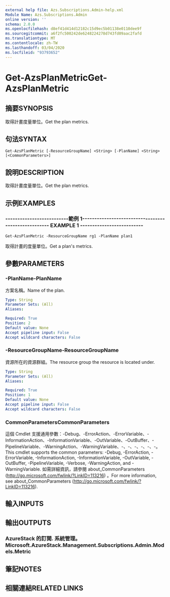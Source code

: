 ```yaml
---
external help file: Azs.Subscriptions.Admin-help.xml
Module Name: Azs.Subscriptions.Admin
online version: ''
schema: 2.0.0
ms.openlocfilehash: d8ef41d414d12182c15d9ec5b01138e0110dee9f
ms.sourcegitcommit: a6f2fc500242de6248224278d743fd09aac2fafd
ms.translationtype: MT
ms.contentlocale: zh-TW
ms.lasthandoff: 03/04/2020
ms.locfileid: "93793652"
---
```

# <span data-ttu-id="2646d-101">Get-AzsPlanMetric</span><span class="sxs-lookup"><span data-stu-id="2646d-101">Get-AzsPlanMetric</span></span>

## <span data-ttu-id="2646d-102">摘要</span><span class="sxs-lookup"><span data-stu-id="2646d-102">SYNOPSIS</span></span>
<span data-ttu-id="2646d-103">取得計畫度量單位。</span><span class="sxs-lookup"><span data-stu-id="2646d-103">Get the plan metrics.</span></span>

## <span data-ttu-id="2646d-104">句法</span><span class="sxs-lookup"><span data-stu-id="2646d-104">SYNTAX</span></span>

```
Get-AzsPlanMetric [-ResourceGroupName] <String> [-PlanName] <String> [<CommonParameters>]
```

## <span data-ttu-id="2646d-105">說明</span><span class="sxs-lookup"><span data-stu-id="2646d-105">DESCRIPTION</span></span>
<span data-ttu-id="2646d-106">取得計畫度量單位。</span><span class="sxs-lookup"><span data-stu-id="2646d-106">Get the plan metrics.</span></span>

## <span data-ttu-id="2646d-107">示例</span><span class="sxs-lookup"><span data-stu-id="2646d-107">EXAMPLES</span></span>

### <span data-ttu-id="2646d-108">--------------------------範例 1--------------------------</span><span class="sxs-lookup"><span data-stu-id="2646d-108">-------------------------- EXAMPLE 1 --------------------------</span></span>
```
Get-AzsPlanMetric -ResourceGroupName rg1 -PlanName plan1
```

<span data-ttu-id="2646d-109">取得計畫的度量單位。</span><span class="sxs-lookup"><span data-stu-id="2646d-109">Get a plan's metrics.</span></span>

## <span data-ttu-id="2646d-110">參數</span><span class="sxs-lookup"><span data-stu-id="2646d-110">PARAMETERS</span></span>

### <span data-ttu-id="2646d-111">-PlanName</span><span class="sxs-lookup"><span data-stu-id="2646d-111">-PlanName</span></span>
<span data-ttu-id="2646d-112">方案名稱。</span><span class="sxs-lookup"><span data-stu-id="2646d-112">Name of the plan.</span></span>

```yaml
Type: String
Parameter Sets: (All)
Aliases: 

Required: True
Position: 2
Default value: None
Accept pipeline input: False
Accept wildcard characters: False
```

### <span data-ttu-id="2646d-113">-ResourceGroupName</span><span class="sxs-lookup"><span data-stu-id="2646d-113">-ResourceGroupName</span></span>
<span data-ttu-id="2646d-114">資源所在的資源群組。</span><span class="sxs-lookup"><span data-stu-id="2646d-114">The resource group the resource is located under.</span></span>

```yaml
Type: String
Parameter Sets: (All)
Aliases: 

Required: True
Position: 1
Default value: None
Accept pipeline input: False
Accept wildcard characters: False
```

### <span data-ttu-id="2646d-115">CommonParameters</span><span class="sxs-lookup"><span data-stu-id="2646d-115">CommonParameters</span></span>
<span data-ttu-id="2646d-116">這個 Cmdlet 支援通用參數：-Debug、-ErrorAction、-ErrorVariable、-InformationAction、-InformationVariable、-OutVariable、-OutBuffer、-PipelineVariable、-WarningAction、-WarningVariable、-、-、-、-、-、-。</span><span class="sxs-lookup"><span data-stu-id="2646d-116">This cmdlet supports the common parameters: -Debug, -ErrorAction, -ErrorVariable, -InformationAction, -InformationVariable, -OutVariable, -OutBuffer, -PipelineVariable, -Verbose, -WarningAction, and -WarningVariable.</span></span> <span data-ttu-id="2646d-117">如需詳細資訊，請參閱 about_CommonParameters (http://go.microsoft.com/fwlink/?LinkID=113216) 。</span><span class="sxs-lookup"><span data-stu-id="2646d-117">For more information, see about_CommonParameters (http://go.microsoft.com/fwlink/?LinkID=113216).</span></span>

## <span data-ttu-id="2646d-118">輸入</span><span class="sxs-lookup"><span data-stu-id="2646d-118">INPUTS</span></span>

## <span data-ttu-id="2646d-119">輸出</span><span class="sxs-lookup"><span data-stu-id="2646d-119">OUTPUTS</span></span>

### <span data-ttu-id="2646d-120">AzureStack 的訂閱. 系統管理。</span><span class="sxs-lookup"><span data-stu-id="2646d-120">Microsoft.AzureStack.Management.Subscriptions.Admin.Models.Metric</span></span>

## <span data-ttu-id="2646d-121">筆記</span><span class="sxs-lookup"><span data-stu-id="2646d-121">NOTES</span></span>

## <span data-ttu-id="2646d-122">相關連結</span><span class="sxs-lookup"><span data-stu-id="2646d-122">RELATED LINKS</span></span>


